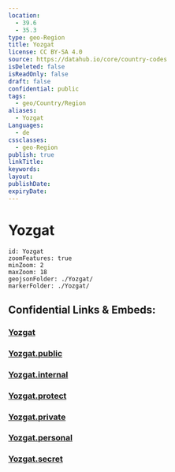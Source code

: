 ```yaml
---
location:
  - 39.6
  - 35.3
type: geo-Region
title: Yozgat
license: CC BY-SA 4.0
source: https://datahub.io/core/country-codes
isDeleted: false
isReadOnly: false
draft: false
confidential: public
tags:
  - geo/Country/Region
aliases:
  - Yozgat
Languages:
  - de
cssclasses:
  - geo-Region
publish: true
linkTitle:
keywords:
layout:
publishDate:
expiryDate:
---
```


# Yozgat

```leaflet
id: Yozgat
zoomFeatures: true 
minZoom: 2 
maxZoom: 18
geojsonFolder: ./Yozgat/
markerFolder: ./Yozgat/
```


## Confidential Links & Embeds: 

### [Yozgat](/_Standards/Earth/Continent/Europe/Europe~East/Turkey/Provinces~Turkey/Yozgat.md) 

### [Yozgat.public](/_public/Earth/Continent/Europe/Europe~East/Turkey/Provinces~Turkey/Yozgat.public.md) 

### [Yozgat.internal](/_internal/Earth/Continent/Europe/Europe~East/Turkey/Provinces~Turkey/Yozgat.internal.md) 

### [Yozgat.protect](/_protect/Earth/Continent/Europe/Europe~East/Turkey/Provinces~Turkey/Yozgat.protect.md) 

### [Yozgat.private](/_private/Earth/Continent/Europe/Europe~East/Turkey/Provinces~Turkey/Yozgat.private.md) 

### [Yozgat.personal](/_personal/Earth/Continent/Europe/Europe~East/Turkey/Provinces~Turkey/Yozgat.personal.md) 

### [Yozgat.secret](/_secret/Earth/Continent/Europe/Europe~East/Turkey/Provinces~Turkey/Yozgat.secret.md)

